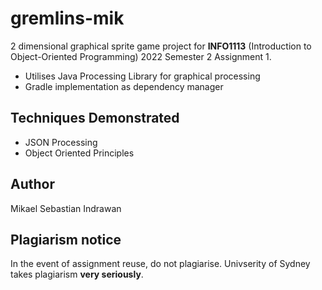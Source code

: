 # gremlins-mik
 2 dimensional graphical sprite game project for **INFO1113** (Introduction to Object-Oriented Programming) 2022 Semester 2 Assignment 1.
- Utilises Java Processing Library for graphical processing
- Gradle implementation as dependency manager

## Techniques Demonstrated
  - JSON Processing
  - Object Oriented Principles
  
## Author
Mikael Sebastian Indrawan

## Plagiarism notice
In the event of assignment reuse, do not plagiarise. Univserity of Sydney takes plagiarism **very seriously**.
